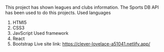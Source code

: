 This project has shown leagues and clubs information. The Sports DB API has been used to do this projects.
Used languages
1. HTMl5
2. CSS3
3. JavScript
Used framework
1. React
2. Bootstrap
Live site link: https://clever-lovelace-a51041.netlify.app/
